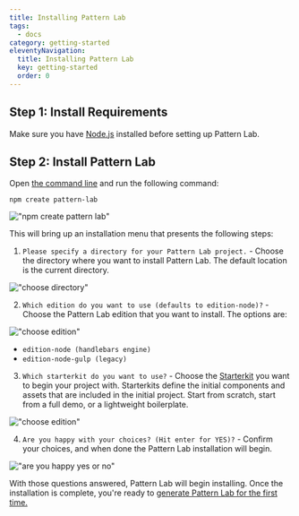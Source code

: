 ```yaml
---
title: Installing Pattern Lab
tags:
  - docs
category: getting-started
eleventyNavigation:
  title: Installing Pattern Lab
  key: getting-started
  order: 0
---
```


## Step 1: Install Requirements

Make sure you have [Node.js](https://nodejs.org/en/download/) installed before setting up Pattern Lab.

## Step 2: Install Pattern Lab

Open [the command line](https://tutorial.djangogirls.org/en/intro_to_command_line/) and run the following command:

```
npm create pattern-lab
```

!["npm create pattern lab"](/images/1createpl.png)

This will bring up an installation menu that presents the following steps:

1. `Please specify a directory for your Pattern Lab project.` - Choose the directory where you want to install Pattern Lab. The default location is the current directory.

!["choose directory"](/images/2choosedirectory.png)

2. `Which edition do you want to use (defaults to edition-node)?` - Choose the Pattern Lab edition that you want to install. The options are:

!["choose edition"](/images/3chooseedition.png)

- `edition-node (handlebars engine)`
- `edition-node-gulp (legacy)`

3. `Which starterkit do you want to use?` - Choose the <a href="/docs/advanced-starterkits.html">Starterkit</a> you want to begin your project with. Starterkits define the initial components and assets that are included in the initial project. Start from scratch, start from a full demo, or a lightweight boilerplate.

!["choose edition"](/images/4choosestarterkit.png)

4. `Are you happy with your choices? (Hit enter for YES)?` - Confirm your choices, and when done the Pattern Lab installation will begin.

!["are you happy yes or no"](/images/5areyouhappy.png)

With those questions answered, Pattern Lab will begin installing. Once the installation is complete, you're ready to <a href="/docs/generating-pattern-lab.html">generate Pattern Lab for the first time.</a>
